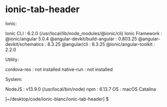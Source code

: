 # ionic-tab-header
Ionic:

   Ionic CLI                     : 6.2.0 (/usr/local/lib/node_modules/@ionic/cli)
   Ionic Framework               : @ionic/angular 5.0.4
   @angular-devkit/build-angular : 0.803.25
   @angular-devkit/schematics    : 8.3.25
   @angular/cli                  : 8.3.25
   @ionic/angular-toolkit        : 2.2.0

Utility:

   cordova-res : not installed
   native-run  : not installed

System:

   NodeJS : v13.9.0 (/usr/local/bin/node)
   npm    : 6.13.7
   OS     : macOS Catalina

[~/desktop/code/ionic-blanc/ionic-tab-header]  $
